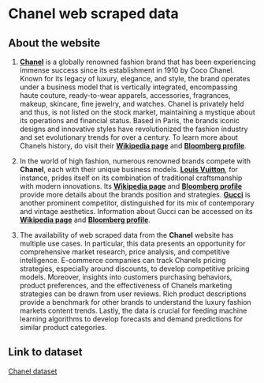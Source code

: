 # Chanel web scraped data 

## About the website

1. **[Chanel](https://www.chanel.com/)** is a globally renowned fashion brand that has been experiencing immense success since its establishment in 1910 by Coco Chanel. Known for its legacy of luxury, elegance, and style, the brand operates under a business model that is vertically integrated, encompassing haute couture, ready-to-wear apparels, accessories, fragrances, makeup, skincare, fine jewelry, and watches. Chanel is privately held and thus, is not listed on the stock market, maintaining a mystique about its operations and financial status. Based in Paris, the brands iconic designs and innovative styles have revolutionized the fashion industry and set evolutionary trends for over a century. To learn more about Chanels history, do visit their **[Wikipedia page](https://en.wikipedia.org/wiki/Chanel)** and **[Bloomberg profile](https://www.bloomberg.com/profile/company/3879Z:FP)**.

1. In the world of high fashion, numerous renowned brands compete with **Chanel**, each with their unique business models. **[Louis Vuitton](https://www.louisvuitton.com/)**, for instance, prides itself on its combination of traditional craftsmanship with modern innovations. Its **[Wikipedia page](https://en.wikipedia.org/wiki/Louis_Vuitton)** and **[Bloomberg profile](https://www.bloomberg.com/profile/company/MC:FP)** provide more details about the brands position and strategies. **[Gucci](https://www.gucci.com/)** is another prominent competitor, distinguished for its mix of contemporary and vintage aesthetics. Information about Gucci can be accessed on its **[Wikipedia page](https://en.wikipedia.org/wiki/Gucci)** and **[Bloomberg profile](https://www.bloomberg.com/profile/company/GUC:IM)**.

1. The availability of web scraped data from the **Chanel** website has multiple use cases. In particular, this data presents an opportunity for comprehensive market research, price analysis, and competitive intelligence. E-commerce companies can track Chanels pricing strategies, especially around discounts, to develop competitive pricing models. Moreover, insights into customers purchasing behaviors, product preferences, and the effectiveness of Chanels marketing strategies can be drawn from user reviews. Rich product descriptions provide a benchmark for other brands to understand the luxury fashion markets content trends. Lastly, the data is crucial for feeding machine learning algorithms to develop forecasts and demand predictions for similar product categories.


## Link to **dataset**

[Chanel dataset](https://www.databoutique.com/buy-data-list-subset/Chanel%20web%20scraped%20data/r/recTrMiysF0l4X8Q3)
